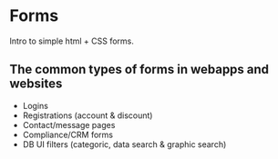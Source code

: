 # Forms
Intro to simple html + CSS forms.

## The common types of forms in webapps and websites
- Logins
- Registrations (account & discount)
- Contact/message pages
- Compliance/CRM forms
- DB UI filters (categoric, data search & graphic search)

